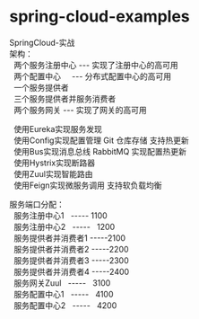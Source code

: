 # spring-cloud-examples
SpringCloud-实战  
架构：  
&nbsp;&nbsp;两个服务注册中心 --- 实现了注册中心的高可用  
&nbsp;&nbsp;两个配置中心     --- 分布式配置中心的高可用  
&nbsp;&nbsp;一个服务提供者  
&nbsp;&nbsp;三个服务提供者并服务消费者  
&nbsp;&nbsp;两个服务网关 --- 实现了网关的高可用

&nbsp;&nbsp;使用Eureka实现服务发现    
&nbsp;&nbsp;使用Config实现配置管理  Git 仓库存储 支持热更新    
&nbsp;&nbsp;使用Bus实现消息总线 RabbitMQ  实现配置热更新  
&nbsp;&nbsp;使用Hystrix实现断路器  
&nbsp;&nbsp;使用Zuul实现智能路由  
&nbsp;&nbsp;使用Feign实现微服务调用 支持软负载均衡  

服务端口分配：  
&nbsp;&nbsp;服务注册中心1   -----   1100  
&nbsp;&nbsp;服务注册中心2   -----   1200  
&nbsp;&nbsp;服务提供者并消费者1 -----2100  
&nbsp;&nbsp;服务提供者并消费者2 -----2200  
&nbsp;&nbsp;服务提供者并消费者3 -----2300  
&nbsp;&nbsp;服务提供者并消费者4 -----2400  
&nbsp;&nbsp;服务网关Zuul    -----   3100  
&nbsp;&nbsp;服务配置中心1   -----   4100  
&nbsp;&nbsp;服务配置中心2   -----   4200  
 
